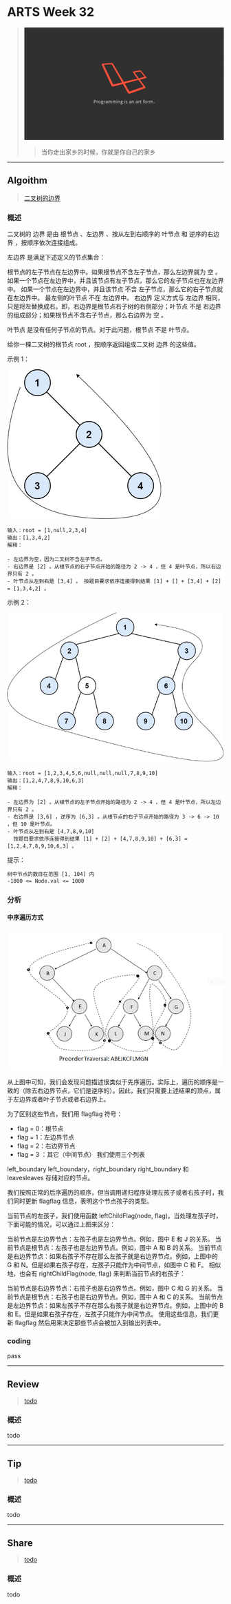 # ARTS Week 32

> ![](https://github.com/Carmenliukang/ARTS/blob/master/image/32/1.webp)
>> 当你走出家乡的时候，你就是你自己的家乡

***

## Algoithm

> [二叉树的边界](https://leetcode-cn.com/problems/boundary-of-binary-tree/)

### 概述

二叉树的 边界 是由 根节点 、左边界 、按从左到右顺序的 叶节点 和 逆序的右边界 ，按顺序依次连接组成。

左边界 是满足下述定义的节点集合：

根节点的左子节点在左边界中。如果根节点不含左子节点，那么左边界就为 空 。 如果一个节点在左边界中，并且该节点有左子节点，那么它的左子节点也在左边界中。 如果一个节点在左边界中，并且该节点 不含 左子节点，那么它的右子节点就在左边界中。
最左侧的叶节点 不在 左边界中。 右边界 定义方式与 左边界 相同，只是将左替换成右。即，右边界是根节点右子树的右侧部分；叶节点 不是 右边界的组成部分；如果根节点不含右子节点，那么右边界为 空 。

叶节点 是没有任何子节点的节点。对于此问题，根节点 不是 叶节点。

给你一棵二叉树的根节点 root ，按顺序返回组成二叉树 边界 的这些值。

示例 1：

![](https://github.com/Carmenliukang/ARTS/blob/master/image/32/2.jpg)

    输入：root = [1,null,2,3,4]
    输出：[1,3,4,2]
    解释：

    - 左边界为空，因为二叉树不含左子节点。
    - 右边界是 [2] 。从根节点的右子节点开始的路径为 2 -> 4 ，但 4 是叶节点，所以右边界只有 2 。
    - 叶节点从左到右是 [3,4] 。 按题目要求依序连接得到结果 [1] + [] + [3,4] + [2] = [1,3,4,2] 。 

示例 2：

![](https://github.com/Carmenliukang/ARTS/blob/master/image/32/3.jpg)

    输入：root = [1,2,3,4,5,6,null,null,null,7,8,9,10]
    输出：[1,2,4,7,8,9,10,6,3]
    解释：
    
    - 左边界为 [2] 。从根节点的左子节点开始的路径为 2 -> 4 ，但 4 是叶节点，所以左边界只有 2 。
    - 右边界是 [3,6] ，逆序为 [6,3] 。从根节点的右子节点开始的路径为 3 -> 6 -> 10 ，但 10 是叶节点。
    - 叶节点从左到右是 [4,7,8,9,10]
      按题目要求依序连接得到结果 [1] + [2] + [4,7,8,9,10] + [6,3] = [1,2,4,7,8,9,10,6,3] 。

提示：

    树中节点的数目在范围 [1, 104] 内
    -1000 <= Node.val <= 1000

### 分析

#### 中序遍历方式

![](https://github.com/Carmenliukang/ARTS/blob/master/image/32/4.png)

从上图中可知，我们会发现问题描述很类似于先序遍历。实际上，遍历的顺序是一致的（除去右边界节点，它们是逆序的）。因此，我们只需要上述结果的顶点，属于左边界或者叶子节点或者右边界上。

为了区别这些节点，我们用 flagflag 符号：

- flag = 0：根节点
- flag = 1：左边界节点
- flag = 2：右边界节点
- flag = 3 ：其它（中间节点） 我们使用三个列表

left_boundary left_boundary，right_boundary right_boundary 和 leavesleaves 存储对应的节点。

我们按照正常的后序遍历的顺序，但当调用递归程序处理左孩子或者右孩子时，我们同时更新 flagflag 信息，表明这个节点孩子的类型。

当前节点的左孩子，我们使用函数 leftChildFlag(node, flag)。当处理左孩子时，下面可能的情况，可以通过上图来区分：

当前节点是左边界节点：左孩子也是左边界节点。例如，图中 E 和 J 的关系。 当前节点是根节点：左孩子也是左边界节点。例如，图中 A 和 B 的关系。 当前节点是右边界节点：如果右孩子不存在那么左孩子就是右边界节点。例如，上图中的 G 和
N。但是如果右孩子存在，左孩子只能作为中间节点，如图中 C 和 F。 相似地，也会有 rightChildFlag(node, flag) 来判断当前节点的右孩子：

当前节点是右边界节点：右孩子也是右边界节点。例如，图中 C 和 G 的关系。 当前节点是根节点：右孩子也是右边界节点。例如，图中 A 和 C 的关系。 当前节点是左边界节点：如果左孩子不存在那么右孩子就是右边界节点。例如，上图中的 B 和
E。但是如果右孩子存在，左孩子只能作为中间节点。 使用这些信息，我们更新 flagflag 然后用来决定那些节点会被加入到输出列表中。

### coding

pass

***

## Review

> [todo](todo)

### 概述

todo

***

## Tip

> [todo](todo)

### 概述

todo

***

## Share

> [todo](todo)

### 概述

todo